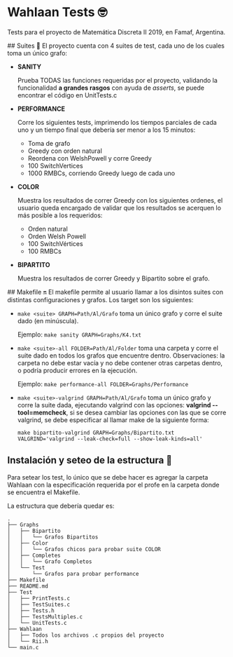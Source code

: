 # Wahlaan Tests 🤓
Tests para el proyecto de Matemática Discreta II 2019, en Famaf, Argentina.

## Suites 🙈
El proyecto cuenta con 4 suites de test, cada uno de los cuales toma un único grafo:

- **SANITY**
	
	Prueba TODAS las funciones requeridas por el proyecto, validando la funcionalidad **a grandes rasgos** con ayuda de *asserts*, se puede encontrar el código en UnitTests.c
	
- **PERFORMANCE**

	Corre los siguientes tests, imprimendo los tiempos parciales de cada uno y un tiempo final que debería ser menor a los 15 minutos:
	
	- Toma de grafo
	- Greedy con orden natural
	- Reordena con WelshPowell y corre Greedy
	- 100 SwitchVertices
	- 1000 RMBCs, corriendo Greedy luego de cada uno

- **COLOR**

	Muestra los resultados de correr Greedy con los siguientes ordenes, el usuario queda encargado de validar que los resultados se acerquen lo más posible a los requeridos:
	
	- Orden natural
	- Orden Welsh Powell
	- 100 SwitchVértices
	- 100 RMBCs

- **BIPARTITO**

	Muestra los resultados de correr Greedy y Bipartito sobre el grafo.
	
	
## Makefile 🔛
El makefile permite al usuario llamar a los disintos suites con distintas configuraciones y grafos.
Los target son los siguientes:

- `make <suite> GRAPH=Path/Al/Grafo` toma un único grafo y corre el suite dado (en minúscula). 

	Ejemplo: `make sanity GRAPH=Graphs/K4.txt`
	
- `make <suite>-all FOLDER=Path/Al/Folder` toma una carpeta y corre el suite dado en todos los grafos que encuentre dentro. Observaciones: la carpeta no debe estar vacía y no debe contener otras carpetas dentro, o podría producir errores en la ejecución.

	Ejemplo: `make performance-all FOLDER=Graphs/Performance`
	
- `make <suite>-valgrind GRAPH=Path/Al/Grafo` toma un único grafo y corre la suite dada, ejecutando valgrind con las opciones: **valgrind --tool=memcheck**, si se desea cambiar las opciones con las que se corre valgrind, se debe especificar al llamar make de la siguiente forma:
	
	`make bipartito-valgrind GRAPH=Graphs/Bipartito.txt VALGRIND='valgrind --leak-check=full --show-leak-kinds=all'`
	
## Instalación y seteo de la estructura 🔧
Para setear los test, lo único que se debe hacer es agregar la carpeta Wahlaan con la especificación requerida por el profe en la carpeta donde se encuentra el Makefile.

La estructura que debería quedar es:

```
.
├── Graphs
│   ├── Bipartito
│   │   └── Grafos Bipartitos
│   ├── Color
│   │   └── Grafos chicos para probar suite COLOR
│   ├── Completes
│   │   └── Grafo Completos
│   └── Test
│       └── Grafos para probar performance
├── Makefile
├── README.md
├── Test
│   ├── PrintTests.c
│   ├── TestSuites.c
│   ├── Tests.h
│   ├── TestsMultiples.c
│   └── UnitTests.c
├── Wahlaan
│   ├── Todos los archivos .c propios del proyecto
│   └── Rii.h
└── main.c
```





